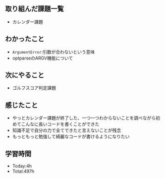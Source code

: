 ## 取り組んだ課題一覧
- カレンダー課題

## わかったこと
- `ArgumentError`:引数が合わないという意味
- optparseのARGV機能について
  
## 次にやること
- ゴルフスコア判定課題

## 感じたこと
- やっとカレンダー課題が終了した、一つ一つわからないことを調べながら初めてこんなに長いコードを書くことができた
- 知識不足で自分の力で全てできたと言えないことが残念
- もっともっと勉強して綺麗なコードが書けるようになりたい
  
## 学習時間
- Today:4h
- Total:497h
 
